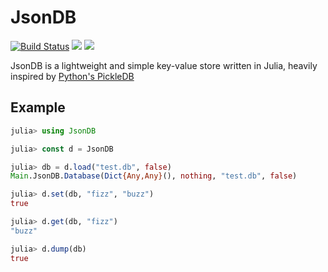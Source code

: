# JsonDB
[![Build Status](https://travis-ci.org/glitzflitz/JsonDB.jl.svg?branch=master)](https://travis-ci.org/glitzflitz/JsonDB.jl) [![](https://img.shields.io/badge/docs-stable-blue.svg)](https://glitzflitz.github.io/JsonDB.jl/stable)
[![](https://img.shields.io/badge/docs-latest-blue.svg)](https://glitzflitz.github.io/JsonDB.jl/dev)

JsonDB is a lightweight and simple key-value store written in Julia, heavily inspired by [Python's PickleDB](https://pythonhosted.org/pickleDB/)

## Example
```julia
julia> using JsonDB

julia> const d = JsonDB

julia> db = d.load("test.db", false)
Main.JsonDB.Database(Dict{Any,Any}(), nothing, "test.db", false)

julia> d.set(db, "fizz", "buzz")
true

julia> d.get(db, "fizz")
"buzz"

julia> d.dump(db)
true
```


